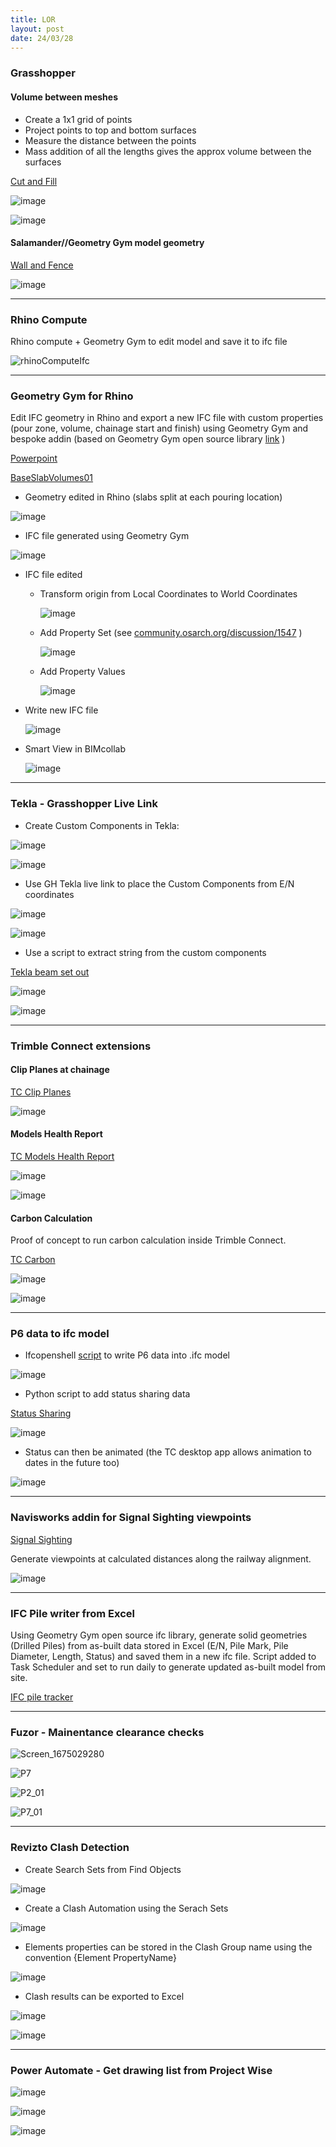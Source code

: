 ```yaml
---
title: LOR
layout: post
date: 24/03/28
---
```


### Grasshopper 

#### Volume between meshes

- Create a 1x1 grid of points
- Project points to top and bottom surfaces
- Measure the distance between the points
- Mass addition of all the lengths gives the approx volume between the surfaces

[Cut and Fill](https://github.com/giobel/Storage/blob/main/Grasshopper/COL/Cut%20and%20Fill%20Heatmap.gh)

![image](https://github.com/giobel/giobel.github.io/assets/27025848/6fed1529-037c-46ce-ae3f-8d3e2d3e65dd)

![image](https://github.com/giobel/giobel.github.io/assets/27025848/12aa4b89-7257-41ba-be02-316d1bff1be4)

#### Salamander//Geometry Gym model geometry

[Wall and Fence](https://github.com/giobel/Storage/blob/main/Grasshopper/BED/R001-Survey%20Wall%20and%20Fence.gh)

![image](https://github.com/giobel/giobel.github.io/assets/27025848/03ddedb2-6851-4f16-a711-7fdd60f573cf)

---

### Rhino Compute

Rhino compute + Geometry Gym to edit model and save it to ifc file

![rhinoComputeIfc](https://github.com/giobel/giobel.github.io/assets/27025848/c9447f05-c1fd-43b5-8be7-5de380939dc2)

---

### Geometry Gym for Rhino

Edit IFC geometry in Rhino and export a new IFC file with custom properties (pour zone, volume, chainage start and finish) using Geometry Gym and bespoke addin (based on Geometry Gym open source library [link](https://github.com/giobel/RhinoLOR) )

[Powerpoint](https://github.com/giobel/Storage/blob/main/DE%20GH%20IFC.pptx)

[BaseSlabVolumes01](https://github.com/giobel/Storage/blob/main/Grasshopper/UMA/BaseSlabVolumes01.gh)

- Geometry edited in Rhino (slabs split at each pouring location)

![image](https://github.com/giobel/ReviTab/assets/27025848/6ded62f0-71f8-46c9-aa2e-a18b5cc216e5)

- IFC file generated using Geometry Gym
  
![image](https://github.com/giobel/ReviTab/assets/27025848/017428a5-7d87-4ecf-a5ee-1934d05d0345)

- IFC file edited
  - Transform origin from Local Coordinates to World Coordinates
    
      ![image](https://github.com/giobel/ReviTab/assets/27025848/c1dbaa35-07a1-426f-b903-27b3e0d6fcb8)
    
  - Add Property Set (see [community.osarch.org/discussion/1547](https://community.osarch.org/discussion/1547/) )
    
    ![image](https://github.com/giobel/ReviTab/assets/27025848/e53a7038-4b83-4e1f-a16f-6fcb4d7c1cae)
  
  - Add Property Values
    
    ![image](https://github.com/giobel/ReviTab/assets/27025848/6c84fada-49e7-4929-b15f-ab0f03fc082b)

- Write new IFC file
  
  ![image](https://github.com/giobel/giobel.github.io/assets/27025848/4607d778-5e8d-42c4-aaab-7128eff681c2)

- Smart View in BIMcollab

  ![image](https://github.com/giobel/giobel.github.io/assets/27025848/e8dbc51b-bf75-4e70-8a2a-44269e32a968)

---

### Tekla - Grasshopper Live Link

- Create Custom Components in Tekla:

![image](https://github.com/giobel/giobel.github.io/assets/27025848/9b7c9924-9165-4f14-9bc3-6cea29d851be)

![image](https://github.com/giobel/giobel.github.io/assets/27025848/4b03032b-e653-47a6-8e75-e3ed48e7d5cb)

- Use GH Tekla live link to place the Custom Components from E/N coordinates

![image](https://github.com/giobel/giobel.github.io/assets/27025848/7309984c-f67c-4e4f-8aff-c54e1a212162)

![image](https://github.com/giobel/giobel.github.io/assets/27025848/19ed3179-acd2-435b-a6f8-596b378d740e)

- Use a script to extract string from the custom components

[Tekla beam set out](https://github.com/giobel/Tekla_BeamSetOutPts)

![image](https://github.com/giobel/giobel.github.io/assets/27025848/90fceb28-3e9a-4616-b2e1-43c2f9c6b43f)

![image](https://github.com/giobel/giobel.github.io/assets/27025848/ab9658a3-b9ed-4966-a1e9-9d5eef8fd3b5)

---

### Trimble Connect extensions

#### Clip Planes at chainage

[TC Clip Planes](https://github.com/giobel/tcapp)

![image](https://github.com/giobel/giobel.github.io/assets/27025848/a2bf0ced-6f58-4c4f-8cce-fb54c9147068)


#### Models Health Report

[TC Models Health Report](https://github.com/giobel/TC-PR-EXT)

![image](https://github.com/giobel/giobel.github.io/assets/27025848/0a81b197-70f6-4d60-8fee-ae817496b4b4)

![image](https://github.com/giobel/giobel.github.io/assets/27025848/4d81930c-7463-4b24-8116-dd4267ce7e55)

#### Carbon Calculation

Proof of concept to run carbon calculation inside Trimble Connect.

[TC Carbon](https://github.com/giobel/tc-carbon)

![image](https://github.com/giobel/giobel.github.io/assets/27025848/bef0fc5d-5c66-4f23-be00-5e73c7cadf58)

![image](https://github.com/giobel/giobel.github.io/assets/27025848/2302326e-2c8c-4f74-9cdb-968a1bd3ad35)

---

### P6 data to ifc model

- Ifcopenshell [script](https://gist.github.com/giobel/08e254a4ee54c6f38425c4b6c93b450a#file-p6attributes-py) to write P6 data into .ifc model
  
![image](https://github.com/giobel/giobel.github.io/assets/27025848/fab68e2f-4294-4d27-85c2-8e0b0d06d67b)

- Python script to add status sharing data

[Status Sharing](https://github.com/giobel/TrimbleConnectPyAPI)

![image](https://github.com/giobel/giobel.github.io/assets/27025848/a92bd738-0ca4-40f4-a969-1f0c3f550174)

 - Status can then be animated (the TC desktop app allows animation to dates in the future too)

![image]([https://github.com/giobel/Storage/blob/main/Sequence%20(1).gif](https://github.com/giobel/giobel.github.io/blob/master/Sequence%20(1).gif))

---

### Navisworks addin for Signal Sighting viewpoints

[Signal Sighting](https://github.com/giobel/SignalSighting)

Generate viewpoints at calculated distances along the railway alignment.

![image](https://github.com/giobel/giobel.github.io/assets/27025848/ebde4333-eccf-4d4e-bf06-5c07a1237ed5)


---

### IFC Pile writer from Excel

Using Geometry Gym open source ifc library, generate solid geometries (Drilled Piles) from as-built data stored in Excel (E/N, Pile Mark, Pile Diameter, Length, Status) and saved them in a new ifc file. 
Script added to Task Scheduler and set to run daily to generate updated as-built model from site.

[IFC pile tracker](https://github.com/giobel/IFCpileTracker/tree/master)

---

### Fuzor - Mainentance clearance checks

![Screen_1675029280](https://github.com/giobel/giobel.github.io/assets/27025848/152e6eb7-0310-49d2-8faa-a801d2bd3047)

![P7](https://github.com/giobel/giobel.github.io/assets/27025848/fd5c8a8e-33fd-4947-8d93-d5a5f6e37b32)

![P2_01](https://github.com/giobel/giobel.github.io/assets/27025848/4c7e7a0d-435a-4eae-962a-965dcef44ad3)

![P7_01](https://github.com/giobel/giobel.github.io/assets/27025848/252bdf15-cb7d-4f7d-8ff4-637e9b692afd)

---

### Revizto Clash Detection

- Create Search Sets from Find Objects
  
![image](https://github.com/giobel/ReviTab/assets/27025848/d5d552b0-cf15-451d-9c08-0d6d71400007)

- Create a Clash Automation using the Serach Sets

![image](https://github.com/giobel/ReviTab/assets/27025848/19b64487-a706-4fc9-9d8a-1cc9c12fe1a9)
  
- Elements properties can be stored in the Clash Group name using the convention {Element PropertyName}

![image](https://github.com/giobel/ReviTab/assets/27025848/6fadb865-cf1c-4d28-92a6-f0505c9031fd)

- Clash results can be exported to Excel

![image](https://github.com/giobel/ReviTab/assets/27025848/39da2a5e-1b87-4e6e-879b-70ca339d28db)

![image](https://github.com/giobel/giobel.github.io/assets/27025848/9bf7b3c4-7d77-4343-8d14-c2c61f6b44d4)

---

### Power Automate - Get drawing list from Project Wise

![image](https://github.com/giobel/giobel.github.io/assets/27025848/13f2505b-0257-4088-8c53-21a087e80757)

![image](https://github.com/giobel/giobel.github.io/assets/27025848/f4752ef4-f88d-461b-9669-f934be0f83e0)

![image](https://github.com/giobel/giobel.github.io/assets/27025848/89c47739-5cf8-465e-bba9-f13892e06614)

